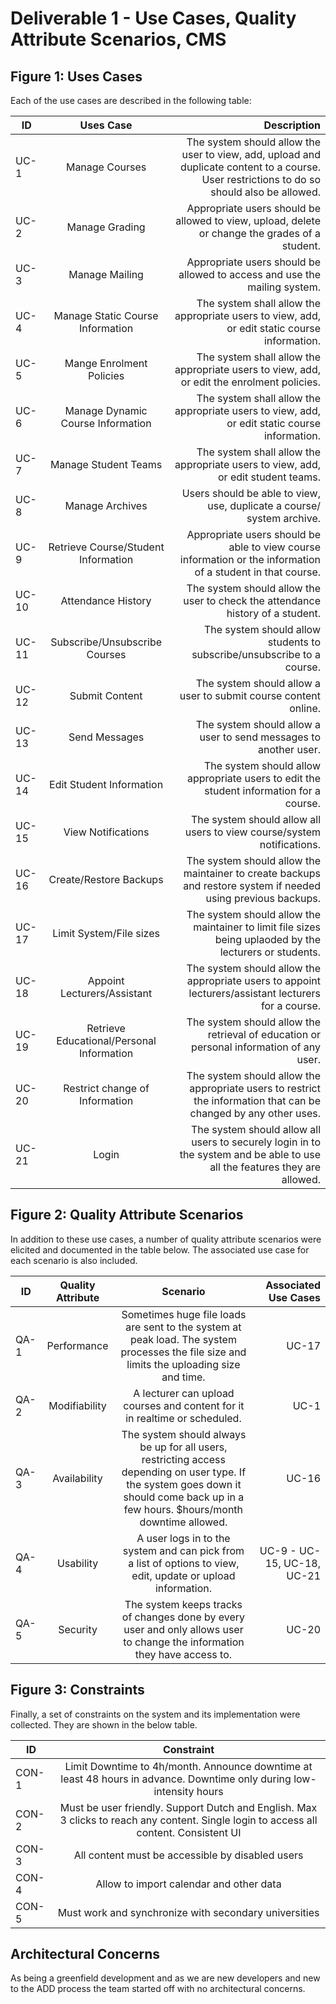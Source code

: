 # Deliverable 1 - Use Cases, Quality Attribute Scenarios, CMS

## Figure 1: Uses Cases
Each of the use cases are described in the following table:

| ID      | Uses Case                                 | Description  |
| --------|:-----------------------------------------:| ------------:|
| UC-1	  | Manage Courses                            | The system should allow the user to view, add, upload and duplicate content to a course. User restrictions to do so should also be allowed. |
| UC-2    | Manage Grading                            |  Appropriate users should be allowed to view, upload, delete or change the grades of a student.  |
| UC-3    | Manage Mailing                            | Appropriate users should be allowed to access and use the mailing system. |
| UC-4		| Manage Static Course Information          | The system shall allow the appropriate users to view, add, or edit static course information. |
| UC-5		| Mange Enrolment Policies                  | The system shall allow the appropriate users to view, add, or edit the enrolment policies.|
| UC-6		| Manage Dynamic Course Information         | The system shall allow the appropriate users to view, add, or edit static course information.|
| UC-7		| Manage Student Teams                      | The system shall allow the appropriate users to view, add, or edit student teams.|
| UC-8		| Manage Archives                           | Users should be able to view, use, duplicate a course/ system archive.|
| UC-9		| Retrieve Course/Student Information       | Appropriate users should be able to view course information or the information of a student in that course.|
| UC-10		| Attendance History                        | The system should allow the user to check the attendance history of a student.|
| UC-11		| Subscribe/Unsubscribe Courses             | The system should allow students to subscribe/unsubscribe to a course.|
| UC-12		| Submit Content                            | The system should allow a user to submit course content online.|
| UC-13		| Send Messages                             | The system should allow a user to send messages to another user.|
| UC-14		| Edit Student Information                  | The system should allow appropriate users to edit the student information for a course.|
| UC-15		| View Notifications                        | The system should allow all users to view course/system notifications.|
| UC-16		| Create/Restore Backups                    | The system should allow the maintainer to create backups and restore system if needed using previous backups.|
| UC-17		| Limit System/File sizes                   | The system should allow the maintainer to limit file sizes being uplaoded by the lecturers or students.|
| UC-18		| Appoint Lecturers/Assistant               | The system should allow the appropriate users to appoint lecturers/assistant lecturers for a course.|
| UC-19		| Retrieve Educational/Personal Information | The system should allow the retrieval of education or personal information of any user.|
| UC-20		| Restrict change of Information            | The system should allow the appropriate users to restrict the information that can be changed by any other uses.|
| UC-21		| Login                                     | The system should allow all users to securely login in to the system and be able to use all the features they are allowed.|
## Figure 2: Quality Attribute Scenarios
In addition to these use cases, a number of quality attribute scenarios were elicited and documented in the table below. The associated use case for each scenario is also included.

| ID    | Quality Attribute      | Scenario                                  | Associated Use Cases  |
| ----- | :---------------------:|:-----------------------------------------:| ---------------------:|
| QA-1  | Performance	     | Sometimes huge file loads are sent to the system at peak load. The system processes the file size and limits the uploading size and time. | UC-17 |
| QA-2  | Modifiability    | A lecturer can upload courses and content for it in realtime or scheduled.                                                   | UC-1 |
| QA-3  | Availability     | The system should always be up for all users, restricting access depending on user type. If the system goes down it should come back up in a few hours. $hours/month downtime allowed.                            | UC-16 |
| QA-4  | Usability		     | A user logs in to the system and can pick from a list of options to view, edit, update or upload information.                             | UC-9 - UC-15, UC-18, UC-21 |
| QA-5  | Security	       | The system keeps tracks of changes done by every user and only allows user to change the information they have access to.                 | UC-20 |


## Figure 3: Constraints
Finally, a set of constraints on the system and its implementation were collected. They are shown in the below table.

| ID    | Constraint             |
| ----- | :---------------------:|
| CON-1  | Limit Downtime to 4h/month. Announce downtime at least 48 hours in advance. Downtime only during low-intensity hours     |
| CON-2  | Must be user friendly. Support Dutch and English. Max 3 clicks to reach any content. Single login to access all content. Consistent UI   |
| CON-3  | All content must be accessible by disabled users    |
| CON-4  | Allow to import calendar and other data		     |
| CON-5  | Must work and synchronize with secondary universities	       |

## Architectural Concerns
As being a greenfield development and as we are new developers and new to the ADD process the team started off with no architectural concerns.


